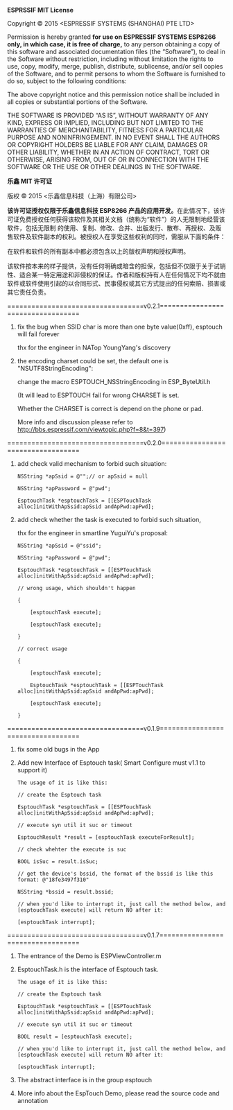 <b>ESPRSSIF MIT License</b>

Copyright © 2015 <ESPRESSIF SYSTEMS (SHANGHAI) PTE LTD>

Permission is hereby granted <b>for use on ESPRESSIF SYSTEMS ESP8266 only, in which case, it is free of charge,</b> to any person obtaining a copy of this software and
associated documentation files (the “Software”), to deal in the Software without restriction, including without limitation the rights to use, copy, modify, merge, publish, distribute,
sublicense, and/or sell copies of the Software, and to permit persons to whom the Software is furnished to do so, subject to the following conditions:

The above copyright notice and this permission notice shall be included in all copies or substantial portions of the Software.

THE SOFTWARE IS PROVIDED “AS IS”, WITHOUT WARRANTY OF ANY KIND, EXPRESS OR IMPLIED, INCLUDING BUT NOT LIMITED TO THE WARRANTIES OF MERCHANTABILITY, FITNESS FOR A PARTICULAR PURPOSE AND NONINFRINGEMENT. IN NO EVENT SHALL THE AUTHORS OR COPYRIGHT HOLDERS BE LIABLE FOR ANY CLAIM, DAMAGES OR OTHER LIABILITY, WHETHER IN AN ACTION OF CONTRACT, TORT OR OTHERWISE, ARISING FROM, OUT OF OR IN CONNECTION WITH THE SOFTWARE OR THE USE OR OTHER DEALINGS IN THE SOFTWARE.

<b>乐鑫 MIT 许可证</b>

版权 © 2015  <乐鑫信息科技（上海）有限公司>

<b>该许可证授权仅限于乐鑫信息科技 ESP8266 产品的应用开发。</b>在此情况下，该许可证免费授权任何获得该软件及其相关文档（统称为“软件”）的人无限制地经营该软件，包括无限制
的使用、复制、修改、合并、出版发行、散布、再授权、及贩售软件及软件副本的权利。被授权人在享受这些权利的同时，需服从下面的条件：

在软件和软件的所有副本中都必须包含以上的版权声明和授权声明。

该软件按本来的样子提供，没有任何明确或暗含的担保，包括但不仅限于关于试销性、适合某一特定用途和非侵权的保证。作者和版权持有人在任何情况下均不就由软件或软件使用引起的以合同形式、民事侵权或其它方式提出的任何索赔、损害或其它责任负责。

==================================v0.2.1==================================

1.  fix the bug when SSID char is more than one byte value(0xff), esptouch will fail forever

    thx for the engineer in NATop YoungYang's discovery

2.  the encoding charset could be set, the default one is "NSUTF8StringEncoding":

    change the macro ESPTOUCH_NSStringEncoding in ESP_ByteUtil.h

    (It will lead to ESPTOUCH fail for wrong CHARSET is set.

     Whether the CHARSET is correct is depend on the phone or pad.

     More info and discussion please refer to http://bbs.espressif.com/viewtopic.php?f=8&t=397)

==================================v0.2.0==================================

1.  add check valid mechanism to forbid such situation:

        NSString *apSsid = @"";// or apSsid = null

        NSString *apPassword = @"pwd";

        EsptouchTask *esptouchTask = [[ESPTouchTask alloc]initWithApSsid:apSsid andApPwd:apPwd]; 
   
2.  add check whether the task is executed to forbid such situation,
    
    thx for the engineer in smartline YuguiYu's proposal:

        NSString *apSsid = @"ssid";

        NSString *apPassword = @"pwd";

        EsptouchTask *esptouchTask = [[ESPTouchTask alloc]initWithApSsid:apSsid andApPwd:apPwd]; 

        // wrong usage, which shouldn't happen

        {

            [esptouchTask execute];

            [esptouchTask execute];

        }

        // correct usage

        {
       
            [esptouchTask execute];

            EsptouchTask *esptouchTask = [[ESPTouchTask alloc]initWithApSsid:apSsid andApPwd:apPwd]; 

            [esptouchTask execute];

        }

==================================v0.1.9==================================

1.  fix some old bugs in the App


2.  Add new Interface of Esptouch task( Smart Configure must v1.1 to support it)

        The usage of it is like this:

        // create the Esptouch task

        EsptouchTask *esptouchTask = [[ESPTouchTask alloc]initWithApSsid:apSsid andApPwd:apPwd]; 

        // execute syn util it suc or timeout

        EsptouchResult *result = [esptouchTask executeForResult];

        // check whehter the execute is suc

        BOOL isSuc = result.isSuc;

        // get the device's bssid, the format of the bssid is like this format: @"18fe3497f310"

        NSString *bssid = result.bssid;

        // when you'd like to interrupt it, just call the method below, and [esptouchTask execute] will return NO after it:

        [esptouchTask interrupt];

==================================v0.1.7==================================

1.  The entrance of the Demo is ESPViewController.m


2.  EsptouchTask.h is the interface of Esptouch task.

        The usage of it is like this:

        // create the Esptouch task

        EsptouchTask *esptouchTask = [[ESPTouchTask alloc]initWithApSsid:apSsid andApPwd:apPwd]; 

        // execute syn util it suc or timeout

        BOOL result = [esptouchTask execute];

        // when you'd like to interrupt it, just call the method below, and [esptouchTask execute] will return NO after it:

        [esptouchTask interrupt];
   
3. The abstract interface is in the group esptouch
 
4. More info about the EspTouch Demo, please read the source code and annotation

